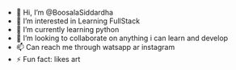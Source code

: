 - 👋 Hi, I’m @BoosalaSiddardha
- 👀 I’m interested in Learning FullStack
- 🌱 I’m currently learning python
- 💞️ I’m looking to collaborate on anything i can learn and develop
- 📫 Can reach me through watsapp ar instagram
- ⚡ Fun fact: likes art

<!---
BoosalaSiddardha/BoosalaSiddardha is a ✨ special ✨ repository because its `README.md` (this file) appears on your GitHub profile.
You can click the Preview link to take a look at your changes.
--->
